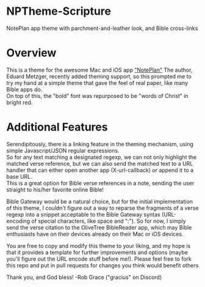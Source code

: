 # NPTheme-Scripture
NotePlan app theme with parchment-and-leather look, and Bible cross-links

# Overview
This is a theme for the awesome Mac and iOS app ["NotePlan"](https://apps.apple.com/us/app/noteplan-3/id1505432629)
The author, Eduard Metzger, recently added theming support, so this prompted me to try my hand 
at a simple theme that gave the feel of real paper, like many Bible apps do.  
On top of this, the "bold" font was repurposed to be "words of Christ" in bright red.

# Additional Features
Serendipitously, there is a linking feature in the theming mechanism, using simple Javascript/JSON regular expressions.   
So for any text matching a designated regexp, we can not only highlight the matched verse reference, but we can also send 
the matched text to a URL handler that can either open another app (X-url-callback) or append it to a base URL.  
This is a great option for Bible verse references in a note, sending the user straight to his/her favorite online Bible!

Bible Gateway would be a natural choice, but for the initial implementation of this theme, I couldn't figure out a way to reparse the fragments of a verse regexp into a snippet acceptable to the Bible Gateway syntax (URL-encoding of special characters, like space and ":").  So for now,
I simply send the verse citation to the OliveTree BibleReader app, which may Bible enthusiasts have on their devices already on their Mac or iOS devices.

You are free to copy and modify this theme to your liking, and my hope is that it provides a template for further improvements and options
(maybe you'll figure out the URL encode stuff before me!).  Please feel free to fork this repo and put in pull requests for changes you
think would benefit others

Thank you, and God bless!
-Rob Grace ("gracius" on Discord)
